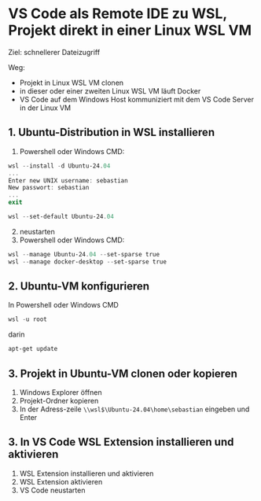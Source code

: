 # VS Code als Remote IDE zu WSL, Projekt direkt in einer Linux WSL VM

Ziel: schnellerer Dateizugriff

Weg:
- Projekt in Linux WSL VM clonen
- in dieser oder einer zweiten Linux WSL VM läuft Docker
- VS Code auf dem Windows Host kommuniziert mit dem VS Code Server in der Linux VM

## 1. Ubuntu-Distribution in WSL installieren

1. Powershell oder Windows CMD:
```powershell
wsl --install -d Ubuntu-24.04
...
Enter new UNIX username: sebastian
New passwort: sebastian
...
exit

wsl --set-default Ubuntu-24.04
```
2. neustarten
3. Powershell oder Windows CMD:
```powershell
wsl --manage Ubuntu-24.04 --set-sparse true
wsl --manage docker-desktop --set-sparse true
```

## 2. Ubuntu-VM konfigurieren

In Powershell oder Windows CMD
```powershell
wsl -u root
```
darin
```bash
apt-get update
```

## 3. Projekt in Ubuntu-VM clonen oder kopieren

1. Windows Explorer öffnen
2. Projekt-Ordner kopieren
2. In der Adress-zeile `\\wsl$\Ubuntu-24.04\home\sebastian` eingeben und Enter

## 3. In VS Code WSL Extension installieren und aktivieren

1. WSL Extension installieren und aktivieren<br>
2. WSL Extension aktivieren
3. VS Code neustarten
